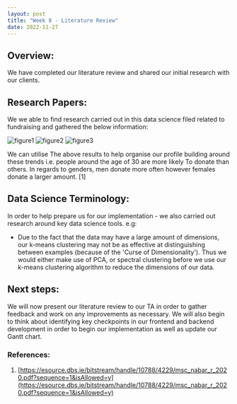 ```yaml
---
layout: post
title: "Week 8 - Literature Review"
date: 2022-11-27
---
```


## Overview:

We have completed our literature review and shared our initial research with our clients.

## Research Papers:

We we able to find research carried out in this data science filed related to fundraising and gathered the below information:

![figure1](/Development-Blog/assets/Blog6/fig1.png)
![figure2](/Development-Blog/assets/Blog6/fig2.png)
![figure3](/Development-Blog/assets/Blog6/fig3.png)

We can utilise The above results to help organise our profile building around these trends i.e. people around the age of 30 are more likely To donate than others. In regards to genders, men donate more often however females donate a larger amount. [1]

## Data Science Terminology:

In order to help prepare us for our implementation - we also carried out research around key data science tools. e.g:

- Due to the fact that the data may have a large amount of dimensions, our k-means clustering may not be as effective at distinguishing between examples (because of the 'Curse of Dimensionality'). Thus we would either make use of PCA, or spectral clustering before we use our k-means clustering algorithm to reduce the dimensions of our data.

## Next steps:

We will now present our literature review to our TA in order to gather feedback and work on any improvements as necessary. We will also begin to think about identifying key checkpoints in our frontend and backend development in order to begin our implementation as well as update our Gantt chart.

### References:

1. [https://esource.dbs.ie/bitstream/handle/10788/4229/msc_nabar_r_2020.pdf?sequence=1&isAllowed=y](https://esource.dbs.ie/bitstream/handle/10788/4229/msc_nabar_r_2020.pdf?sequence=1&isAllowed=y)
